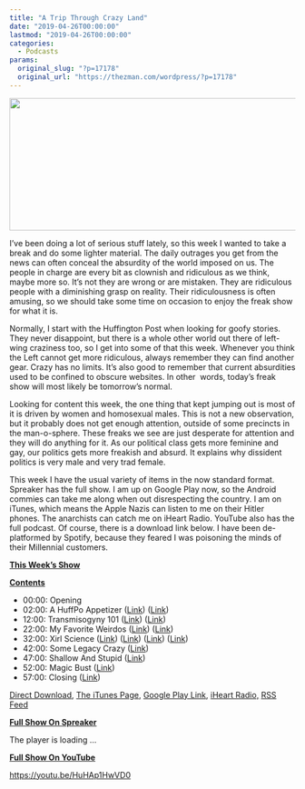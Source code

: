 ```yaml
---
title: "A Trip Through Crazy Land"
date: "2019-04-26T00:00:00"
lastmod: "2019-04-26T00:00:00"
categories:
  - Podcasts
params:
  original_slug: "?p=17178"
  original_url: "https://thezman.com/wordpress/?p=17178"
---
```


[<img
src="http://thezman.com/wordpress/wp-content/uploads/2018/01/Power-Hour.png"
decoding="async" width="600" height="233" />](http://thezman.com/wordpress/wp-content/uploads/2018/01/Power-Hour.png)

I’ve been doing a lot of serious stuff lately, so this week I wanted to
take a break and do some lighter material. The daily outrages you get
from the news can often conceal the absurdity of the world imposed on
us. The people in charge are every bit as clownish and ridiculous as we
think, maybe more so. It’s not they are wrong or are mistaken. They are
ridiculous people with a diminishing grasp on reality. Their
ridiculousness is often amusing, so we should take some time on occasion
to enjoy the freak show for what it is.

Normally, I start with the Huffington Post when looking for goofy
stories. They never disappoint, but there is a whole other world out
there of left-wing craziness too, so I get into some of that this week.
Whenever you think the Left cannot get more ridiculous, always remember
they can find another gear. Crazy has no limits. It’s also good to
remember that current absurdities used to be confined to obscure
websites. In other  words, today’s freak show will most likely be
tomorrow’s normal.

Looking for content this week, the one thing that kept jumping out is
most of it is driven by women and homosexual males. This is not a new
observation, but it probably does not get enough attention, outside of
some precincts in the man-o-sphere. These freaks we see are just
desperate for attention and they will do anything for it. As our
political class gets more feminine and gay, our politics gets more
freakish and absurd. It explains why dissident politics is very male and
very trad female.

This week I have the usual variety of items in the now standard format.
Spreaker has the full show. I am up on Google Play now, so the Android
commies can take me along when out disrespecting the country. I am on
iTunes, which means the Apple Nazis can listen to me on their Hitler
phones. The anarchists can catch me on iHeart Radio. YouTube also has
the full podcast. Of course, there is a download link below. I have been
de-platformed by Spotify, because they feared I was poisoning the minds
of their Millennial customers.

**<u>This Week’s Show</u>**

**<u>Contents</u>**

-   00:00: Opening
-   02:00: A HuffPo Appetizer (<a
    href="https://www.huffpost.com/entry/far-right-tiktok-gen-z_n_5cb63040e4b082aab08da0d3"
    rel="noopener noreferrer" target="_blank">Link</a>)
    (<a href="https://www.linkedin.com/in/jesselyn-cook-44940594"
    rel="noopener noreferrer" target="_blank">Link</a>)
-   12:00: Transmisogyny 101
    (<a href="https://everydayfeminism.com/2014/01/transmisogyny/"
    rel="noopener noreferrer" target="_blank">Link</a>) (<a
    href="https://www.psychologytoday.com/us/therapists/laura-kacere-boone-nc/419229"
    rel="noopener noreferrer" target="_blank">Link</a>)
-   22:00: My Favorite Weirdos (<a
    href="https://reason.com/2019/04/23/bernie-sanders-is-right-we-should-let-the-boston-marathon-bomber-vote/"
    rel="noopener noreferrer" target="_blank">Link</a>)
    (<a href="https://www.youtube.com/watch?v=b3YTUotj0VY"
    rel="noopener noreferrer" target="_blank">Link</a>)
-   32:00: Xirl Science (<a
    href="https://www.sciencedirect.com/science/article/abs/pii/S0277953617304100"
    rel="noopener noreferrer" target="_blank">Link</a>) (<a
    href="https://journals.sagepub.com/doi/abs/10.1177/1077800419843565?journalCode=qixa&amp;"
    rel="noopener noreferrer" target="_blank">Link</a>) (<a
    href="https://www.tandfonline.com/doi/abs/10.1080/23268743.2018.1559090?journalCode=rprn20"
    rel="noopener noreferrer" target="_blank">Link</a>) (<a
    href="https://journals.sagepub.com/doi/abs/10.1177/1474474019842888?journalCode=cgjb"
    rel="noopener noreferrer" target="_blank">Link</a>)
-   42:00: Some Legacy Crazy (<a
    href="https://www.mediamatters.org/blog/2019/04/23/tucker-carlsons-wild-new-talking-point-abortion-somehow-tool-corporate-oppression/223461"
    rel="noopener noreferrer" target="_blank">Link</a>)
-   47:00: Shallow And Stupid (<a
    href="https://www.breitbart.com/the-media/2019/04/19/nolte-nyts-maggie-haberman-suggests-white-house-played-pro-nazi-anthem-edelweiss/"
    rel="noopener noreferrer" target="_blank">Link</a>)
-   52:00: Magic Bust (<a
    href="https://bust.com/living/195891-11-mystical-items-to-treat-yourself-to-this-spring.html"
    rel="noopener noreferrer" target="_blank">Link</a>)
-   57:00: Closing (<a
    href="https://www.dailykos.com/stories/2019/4/11/1849477/-Republican-Anti-Choicers-Want-to-Kill-Women-However-They-Can"
    rel="noopener noreferrer" target="_blank">Link</a>)

<a href="https://api.spreaker.com/v2/episodes/17748136/download.mp3"
rel="noopener noreferrer" target="_blank">Direct Download</a>, <a
href="https://itunes.apple.com/us/podcast/the-z-blog-power-hour/id1262799640?mt=2"
rel="noopener noreferrer" target="_blank">The iTunes Page</a>, <a
href="https://playmusic.app.goo.gl/?ibi=com.google.PlayMusic&amp;isi=691797987&amp;ius=googleplaymusic&amp;link=https://play.google.com/music/m/Ign2aae4ofqi7ih4zik5ipqtv3y?t%3DThe_Z_Blog_Power_Hour%26pcampaignid%3DMKT-na-all-co-pr-mu-pod-16"
rel="noopener noreferrer" target="_blank">Google Play Link</a>, <a href="https://www.iheart.com/podcast/the-z-blog-power-hour-29246491/"
rel="noopener noreferrer" target="_blank">iHeart Radio,</a>
<a href="https://www.spreaker.com/show/2589657/episodes/feed"
rel="noopener noreferrer" target="_blank">RSS Feed</a>

**<u>Full Show On Spreaker</u>**

The player is loading ...

<span class="widget_spinner dark"></span>

**<u>Full Show On YouTube</u>**

https://youtu.be/HuHAp1HwVD0
